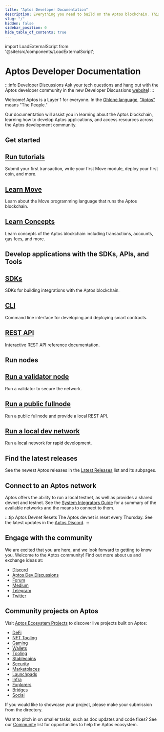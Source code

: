 ```yaml
---
title: "Aptos Developer Documentation"
description: Everything you need to build on the Aptos blockchain. This documentation covers basic and advanced concepts, how-to guides, code examples, release notes, more.
slug: "/"
hidden: false
sidebar_position: 0
hide_table_of_contents: true
---
```


import LoadExternalScript from '@site/src/components/LoadExternalScript';

<LoadExternalScript src="/hotjar.js" />

# Aptos Developer Documentation

:::info Developer Discussions
Ask your tech questions and hang out with the Aptos developer community in the
new Developer
Discussions [website](https://github.com/aptos-labs/aptos-developer-discussions/discussions)!
:::

Welcome! Aptos is a Layer 1 for everyone. In
the [Ohlone language](https://en.wikipedia.org/wiki/Ohlone_languages), ["Aptos"](https://en.wikipedia.org/wiki/Aptos,_California)
means "The People."

Our documentation will assist you in learning about the Aptos blockchain,
learning how to develop Aptos applications, and access resources across the
Aptos development community.

## Get started

<div class="docs-card-container">
  <div class="row row-cols-1 row-cols-md-2a g-4">
    <div class="col">
      <div class="card card-body h-100 d-flex flex-column">
        <a href="tutorials" class="card-title card-link stretched-link"> <h2>Run tutorials</h2></a>
        <p class="card-text">Submit your first transaction, write your first Move module, deploy your first coin, and more.</p>
      </div>
    </div>
    <div class="col">
      <div class="card card-body h-100 d-flex flex-column">
        <a href="move/move-on-aptos" class="card-title card-link stretched-link"> <h2>Learn Move</h2></a>
        <p class="card-text">Learn about the Move programming language that runs the Aptos blockchain.</p>
      </div>
    </div>
    <div class="col">
      <div class="card card-body h-100 d-flex flex-column">
        <a href="concepts" class="card-title card-link stretched-link"> <h2>Learn Concepts</h2></a>
        <p class="card-text">Learn concepts of the Aptos blockchain including transactions, accounts, gas fees, and more. </p>
      </div>
    </div>
  </div>
</div>

## Develop applications with the SDKs, APIs, and Tools

<div class="docs-card-container">
  <div class="row row-cols-1 row-cols-md-2a g-4">
    <div class="col">
      <div class="card h-100" >
        <div class="card-body d-flex flex-column" >
          <a href="/sdks/index" class="card-title card-link stretched-link"> <h2>SDKs</h2></a>
          <p class="card-text">SDKs for building integrations with the Aptos blockchain.</p>
        </div>
      </div>
    </div>
    <div class="col">
      <div class="card h-100" >
        <div class="card-body d-flex flex-column" >
          <a href="/tools/aptos-cli/index" class="card-title card-link stretched-link"> <h2>CLI</h2></a>
          <p class="card-text">Command line interface for developing and deploying smart contracts.</p>
        </div>
      </div>
    </div>
    <div class="col">
      <div class="card h-100" >
        <div class="card-body d-flex flex-column"  >
          <a href="https://aptos.dev/nodes/aptos-api-spec/#/" class="card-title card-link stretched-link"> <h2>REST API</h2></a>
          <p class="card-text">Interactive REST API reference documentation.</p>
        </div>
      </div>
    </div>
  </div>
</div>

## Run nodes

<div class="docs-card-container">
  <div class="row row-cols-1 row-cols-md-2a g-4">
    <div class="col">
      <div class="card card-body h-100 d-flex flex-column" >
        <a href="/nodes/validator-node/validators" class="card-title card-link stretched-link"> <h2>Run a validator node</h2></a>
        <p class="card-text">Run a validator to secure the network.</p>
      </div>
    </div>
    <div class="col">
      <div class="card card-body h-100 d-flex flex-column"  >
        <a href="nodes/full-node/public-fullnode" class="card-title card-link stretched-link"> <h2>Run a public fullnode</h2></a>
        <p class="card-text">Run a public fullnode and provide a local REST API.</p>
      </div>
    </div>
    <div class="col">
      <div class="card card-body h-100 d-flex flex-column"  >
        <a href="tools/aptos-cli/use-cli/running-a-local-network" class="card-title card-link stretched-link"> <h2>Run a local dev network</h2></a>
        <p class="card-text">Run a local network for rapid development.</p>
      </div>
    </div>
  </div>
</div>

## Find the latest releases

See the newest Aptos releases in the [Latest Releases](./releases/index.md) list
and its subpages.

## Connect to an Aptos network

Aptos offers the ability to run a local testnet, as well as provides a shared
devnet and testnet. See
the [System Integrators Guide](guides/system-integrators-guide.md#choose-a-network)
for a summary of the available networks and the means to connect to them.

:::tip Aptos Devnet Resets
The Aptos devnet is reset every Thursday. See the latest updates in
the [Aptos Discord](https://discord.gg/aptosnetwork).
:::

## Engage with the community

We are excited that you are here, and we look forward to getting to know you.
Welcome to the Aptos community! Find out more about us and exchange ideas at:

- [Discord](https://discord.gg/aptosnetwork)
- [Aptos Dev Discussions](https://github.com/aptos-labs/aptos-developer-discussions/discussions)
- [Forum](https://forum.aptosfoundation.org/)
- [Medium](https://medium.com/aptoslabs)
- [Telegram](https://t.me/AptosTG)
- [Twitter](https://twitter.com/Aptos)

## Community projects on Aptos

Visit [Aptos Ecosystem Projects](https://aptosfoundation.org/ecosystem/projects/all)
to discover live projects built on Aptos:

- [DeFi](https://aptosfoundation.org/ecosystem/projects/defi)
- [NFT Tooling](https://aptosfoundation.org/ecosystem/projects/nft-tooling)
- [Gaming](https://aptosfoundation.org/ecosystem/projects/gaming)
- [Wallets](https://aptosfoundation.org/ecosystem/projects/wallets)
- [Tooling](https://aptosfoundation.org/ecosystem/projects/tooling)
- [Stablecoins](https://aptosfoundation.org/ecosystem/projects/stablecoins)
- [Security](https://aptosfoundation.org/ecosystem/projects/security)
- [Marketplaces](https://aptosfoundation.org/ecosystem/projects/marketplaces)
- [Launchpads](https://aptosfoundation.org/ecosystem/projects/launchpads)
- [Infra](https://aptosfoundation.org/ecosystem/projects/infra)
- [Explorers](https://aptosfoundation.org/ecosystem/projects/explorers)
- [Bridges](https://aptosfoundation.org/ecosystem/projects/bridges)
- [Social](https://aptosfoundation.org/ecosystem/projects/social)

If you would like to showcase your project, please make your submission from the
directory.

Want to pitch in on smaller tasks, such as doc updates and code fixes? See
our [Community](./community/index.md) list for opportunities to help the Aptos
ecosystem.
